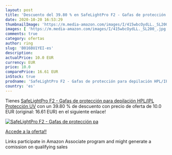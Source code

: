 ```yaml
---
layout: post
title: 'Descuento del 39.80 % en SafeLightPro F2 - Gafas de protección pa'
date: 2020-10-20 16:53:29
thumbnailImage: 'https://m.media-amazon.com/images/I/415wbcOydLL._SL200_.jpg'
images: [ 'https://m.media-amazon.com/images/I/415wbcOydLL._SL200_.jpg' ]
comments: true
category: ofertas
author: ring
slug: 'B016BU1YEI-es'
description:
actualPrice: 10.0 EUR
currency: EUR
price: 10.0
comparePrice: 16.61 EUR
inStock: true
prodname: 'SafeLightPro F2 - Gafas de protección para depilación HPL/IPL  Protección UV'
country: 'es'
---
```


Tienes [SafeLightPro F2 - Gafas de protección para depilación HPL/IPL  Protección UV](https://www.amazon.es/dp/B016BU1YEI/?tag=tolees-21) con un 39.80 % de descuento con precio de oferta de 10.0 EUR (original: 16.61 EUR) en el siguiente enlace!

[![SafeLightPro F2 - Gafas de protección pa](https://m.media-amazon.com/images/I/415wbcOydLL._SL200_.jpg)](https://www.amazon.es/dp/B016BU1YEI/?tag=tolees-21)

[Accede a la oferta!!](https://www.amazon.es/dp/B016BU1YEI/?tag=tolees-21)

Links participate in Amazon Associate program and might generate a comission on qualifying sales


